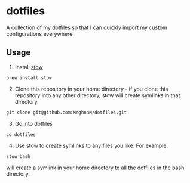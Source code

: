 # dotfiles
A collection of my dotfiles so that I can quickly import my custom configurations everywhere.

## Usage
1. Install [stow](https://www.gnu.org/software/stow/)
```
brew install stow
```

2. Clone this repository in your home directory - if you clone this repository into any other directory, stow will create symlinks in that directory.
```
git clone git@github.com:MeghnaM/dotfiles.git
```

3. Go into dotfiles
```
cd dotfiles
```

4. Use stow to create symlinks to any files you like. For example, 
```
stow bash
```

will create a symlink in your home directory to all the dotfiles in the bash directory.
